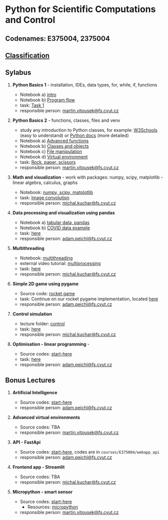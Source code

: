# Python for Scientific Computations and Control 
## Codenames: E375004, 2375004

## [Classification](courses/classification.md)

## Sylabus

1. **Python Basics 1** - installation, IDEs, data types, for, while, if, functions

   - Notebook a) [intro](courses/intro.md)
   - Notebook b) [Program flow](courses/E375004/python_basics_1/basics_01.ipynb)
   - task: [Task 1](tasks/EN_Ceasar_cipher_encryption.ipynb)
   - responsible person: martin.vitousek@fs.cvut.cz
   
2. **Python Basics 2** - functions, classes, files and venv

   - study any introduction to Python classes, for example: [W3Schools](https://www.w3schools.com/python/python_classes.asp) (easy to understand) or [Python docs](https://docs.python.org/3/tutorial/classes.html) (more detailed)
   - Notebook a) [Advanced functions](courses/E375004/python_basics_2/basics_02a_functions_adv.ipynb)
   - Notebook b) [Classes and objects](courses/E375004/python_basics_2/basics_02b_oop.ipynb)
   - Notebook c) [File manipulation](courses/E375004/python_basics_2/basics_02c_files.ipynb)
   - Notebook d) [Virtual environment](courses/E375004/python_basics_2/basics_02d_venv.ipynb)
   - task: [Rock, paper, scissors](tasks/rock_paper_scissors)
   - responsible person: martin.vitousek@fs.cvut.cz

3. **Math and visualization** - work with packages: numpy, scipy, matplotlib - linear algebra, calculus, graphs 

   - Notebook: [numpy, scipy, matplotlib](courses/E375004/numpy_matplotlib/numpy_matplotlib.ipynb)
   - task: [Image convolution](tasks/EN_numpy_convolution_filter.ipynb)
   - responsible person: michal.kuchar@fs.cvut.cz

4. **Data processing and visualization using pandas**

   - Notebook a) [tabular data, pandas](courses/E375004/data_pandas/basics_01.ipynb)
   - Notebook b) [COVID data example](courses/E375004/data_pandas/basics_02.ipynb)
   - task: [here](tasks/EN_pandas_covid_2.ipynb)
   - responsible person: adam.peichl@fs.cvut.cz

5. **Multithreading** 

   - Notebook: [multithreading](courses/E375004/multithreading/multithreading.ipynb)
   - external video tutorial: [multiprocessing](https://youtu.be/fKl2JW_qrso)
   - task: [here](tasks/multithreading/multithreading.ipynb)
   - responsible person: michal.kuchar@fs.cvut.cz

6. **Simple 2D game using pygame**

   - Source code: [rocket game](courses/E375004/pygame)
   - task: Continue on our rocket pygame implementation, located [here](courses/E375004/pygame)
   - responsible person: adam.peichl@fs.cvut.cz

7. **Control simulation** 

   - lecture folder: [control](courses/E375004/control)
   - task: [here](tasks/controller/controller.ipynb)
   - responsible person: michal.kuchar@fs.cvut.cz

8. **Optimisation - linear programming** - 

   - Source codes: [start-here](courses/E375004/optimisation/cvxpy.md)
   - task: [here](tasks/EN_cvxpy_factory.ipynb)
   - responsible person: adam.peichl@fs.cvut.cz

## Bonus Lectures

1. **Artificial Intelligence**

   - Source codes: [start-here](courses/E375004/ai_chapter1/ai_chapter1.md)
   - responsible person: adam.peichl@fs.cvut.cz

1. **Advanced virtual environments**

   - Source codes: TBA
   - responsible person: martin.vitousek@fs.cvut.cz


1. **API - FastApi** 

   - Source codes: [start-here](courses/E375004/webapp_api/README.md), codes
        are in `courses/E375004/webapp_api`
   - responsible person: adam.peichl@fs.cvut.cz


1. **Frontend app - Streamlit** 

   - Source codes: TBA
   - responsible person: michal.kuchar@fs.cvut.cz


1. **Micropython - smart sensor**

   - Source codes: [start-here](courses/E375004/micropython_smart_sensor/README.md)
     - Resources: [micropython](courses/E375004/micropython_smart_sensor)
   - responsible person: martin.vitousek@fs.cvut.cz
